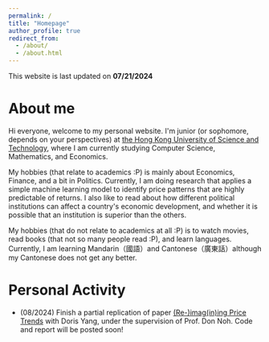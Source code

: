 ```yaml
---
permalink: /
title: "Homepage"
author_profile: true
redirect_from: 
  - /about/
  - /about.html
---
```


This website is last updated on **07/21/2024**

About me
======
Hi everyone, welcome to my personal website. I'm junior (or sophomore, depends on your perspectives) at [the Hong Kong University of Science and Technology](https://hkust.edu.hk/), where I am currently studying Computer Science, Mathematics, and Economics.

My hobbies (that relate to academics :P) is mainly about Economics, Finance, and a bit in Politics. Currently, I am doing research that applies a simple machine learning model to identify price patterns that are highly predictable of returns. I also like to read about how different political institutions can affect a country's economic development, and whether it is possible that an institution is superior than the others.

My hobbies (that do not relate to academics at all :P) is to watch movies, read books (that not so many people read :P), and learn languages. Currently, I am learning Mandarin（國語）and Cantonese（廣東話）although my Cantonese does not get any better.

Personal Activity
======
* (08/2024) Finish a partial replication of paper [(Re-)imag(in)ing Price Trends](https://economics.yale.edu/research/re-imagining-price-trends) with Doris Yang, under the supervision of Prof. Don Noh. Code and report will be posted soon!